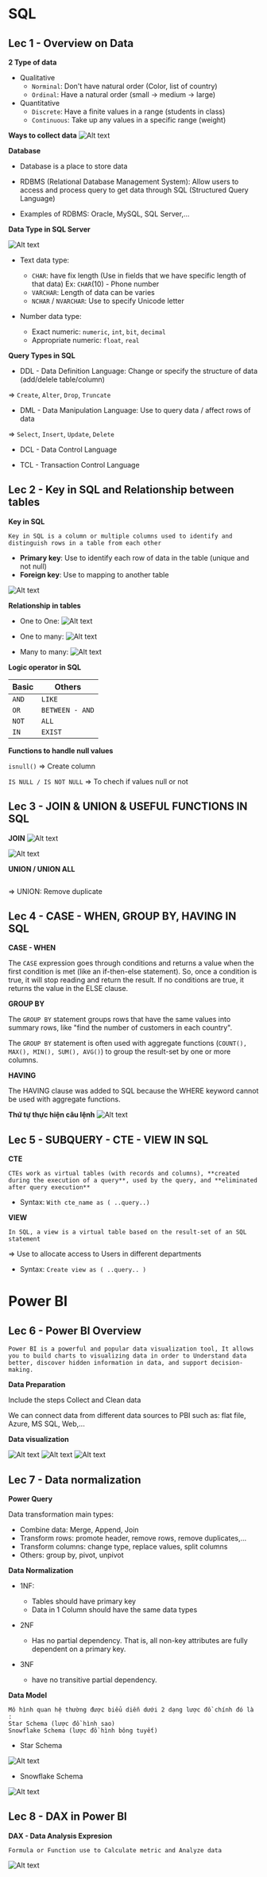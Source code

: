 # **SQL**
## **Lec 1 - Overview on Data**

**2 Type of data**
- Qualitative
    + `Norminal`: Don't have natural order (Color, list of country)
    + `Ordinal`: Have a natural order (small -> medium -> large)
- Quantitative
    + `Discrete`: Have a finite values in a range (students in class)
    + `Continuous`: Take up any values in a specific range (weight)

**Ways to collect data**
    ![Alt text](image.png)

**Database**

- Database is a place to store data

- RDBMS (Relational Database Management System): Allow users to access and process query to get data through SQL (Structured Query Language)

- Examples of RDBMS: Oracle, MySQL, SQL Server,...

**Data Type in SQL Server**

![Alt text](image-1.png)

- Text data type:
    + `CHAR`: have fix length (Use in fields that we have specific length of that data)
Ex: `CHAR`(10) - Phone number
    + `VARCHAR`: Length of data can be varies
    + `NCHAR` / `NVARCHAR`: Use to specify Unicode letter

- Number data type: 
    + Exact numeric: `numeric`, `int`, `bit`, `decimal`
    + Appropriate numeric: `float`, `real`    

**Query Types in SQL**  

- DDL - Data Definition Language: Change or specify the structure of data (add/delele table/column)

=> `Create`, `Alter`, `Drop`, `Truncate`

- DML - Data Manipulation Language: Use to query data / affect rows of data

=> `Select`, `Insert`, `Update`, `Delete`

- DCL - Data Control Language

- TCL - Transaction Control Language

## **Lec 2 - Key in SQL and Relationship between tables**

**Key in SQL**

```
Key in SQL is a column or multiple columns used to identify and distinguish rows in a table from each other
```

- **Primary key**: Use to identify each row of data in the table (unique and not null)
- **Foreign key**: Use to mapping to another table

![Alt text](image-2.png)

**Relationship in tables**

- One to One: 
![Alt text](image-3.png)

- One to many: 
![Alt text](image-4.png)

- Many to many:
![Alt text](image-5.png)

**Logic operator in SQL**

| Basic | Others | 
| ---- | ---- |
| `AND` | `LIKE` | 
| `OR` | `BETWEEN - AND`|
| `NOT` | `ALL` |
| `IN` | `EXIST` |

**Functions to handle null values**

`isnull()` => Create column

`IS NULL / IS NOT NULL` => To chech if values null or not

## **Lec 3 - JOIN & UNION & USEFUL FUNCTIONS IN SQL**

**JOIN**
![Alt text](image-6.png)

![Alt text](image-7.png)

**UNION / UNION ALL**

```The selected union tables must have the same column and data type
```

=> UNION: Remove duplicate

## **Lec 4 - CASE - WHEN, GROUP BY, HAVING IN SQL**

**CASE - WHEN**

The `CASE` expression goes through conditions and returns a value when the first condition is met (like an if-then-else statement). So, once a condition is true, it will stop reading and return the result. If no conditions are true, it returns the value in the ELSE clause.

**GROUP BY**

The `GROUP BY` statement groups rows that have the same values into summary rows, like "find the number of customers in each country".

The `GROUP BY` statement is often used with aggregate functions (`COUNT(), MAX(), MIN(), SUM(), AVG()`) to group the result-set by one or more columns.

**HAVING**

The HAVING clause was added to SQL because the WHERE keyword cannot be used with aggregate functions.

**Thứ tự thực hiện câu lệnh**
![Alt text](image-8.png)

## **Lec 5 - SUBQUERY - CTE - VIEW IN SQL**

**CTE**
```
CTEs work as virtual tables (with records and columns), **created during the execution of a query**, used by the query, and **eliminated after query execution**
```
* Syntax:  `With cte_name as ( ..query..)`

**VIEW**

```
In SQL, a view is a virtual table based on the result-set of an SQL statement 
```

=> Use to allocate access to Users in different departments

* Syntax: `Create view as ( ..query.. )`

# **Power BI**

## **Lec 6 - Power BI Overview**

```
Power BI is a powerful and popular data visualization tool, It allows you to build charts to visualizing data in order to Understand data better, discover hidden information in data, and support decision-making.
```

**Data Preparation**

Include the steps Collect and Clean data

We can connect data from different data sources to PBI such as: flat file, Azure, MS SQL, Web,...

**Data visualization**

![Alt text](image-10.png)
![Alt text](image-11.png)
![Alt text](image-12.png)

## **Lec 7 - Data normalization**

**Power Query**

Data transformation main types: 

- Combine data: Merge, Append, Join
- Transform rows: promote header, remove rows, remove duplicates,...
- Transform columns: change type, replace values, split columns
- Others: group by, pivot, unpivot

**Data Normalization**

- 1NF: 
    - Tables should have primary key
    - Data in 1 Column should have the same data types

- 2NF
    - Has no partial dependency. That is, all non-key attributes are fully dependent on a primary key.

- 3NF
    
    - have no transitive partial dependency.

**Data Model**
```
Mô hình quan hệ thường được biểu diễn dưới 2 dạng lược đồ chính đó là : 
Star Schema (lược đồ hình sao)
Snowflake Schema (lược đồ hình bông tuyết)
```
- Star Schema

![Alt text](image-13.png)

- Snowflake Schema

![Alt text](image-14.png)

## **Lec 8 - DAX in Power BI**

**DAX - Data Analysis Expresion**
```
Formula or Function use to Calculate metric and Analyze data
```

![Alt text](image-15.png)